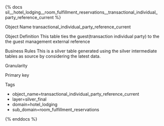{% docs sil__hotel_lodging__room_fulfillment_reservations__transactional_individual_party_reference_current %}

Object Name
transactional_individual_party_reference_current

Object Definition
This table ties the guest(transaction individual party) to the the guest management external reference

Business Rules
This is a silver table generated using the silver intermediate tables as source by considering the latest data.

Granularity

Primary key

Tags
- object_name=transactional_individual_party_reference_current
- layer=silver_final
- domain=hotel_lodging
- sub_domain=room_fulfillment_reservations

{% enddocs %}